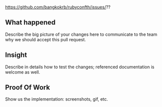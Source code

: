 https://github.com/bangkokrb/rubyconfth/issues/??

## What happened

Describe the big picture of your changes here to communicate to the team why we should accept this pull request. 
 
## Insight

Describe in details how to test the changes; referenced documentation is welcome as well.
 
## Proof Of Work

Show us the implementation: screenshots, gif, etc.
